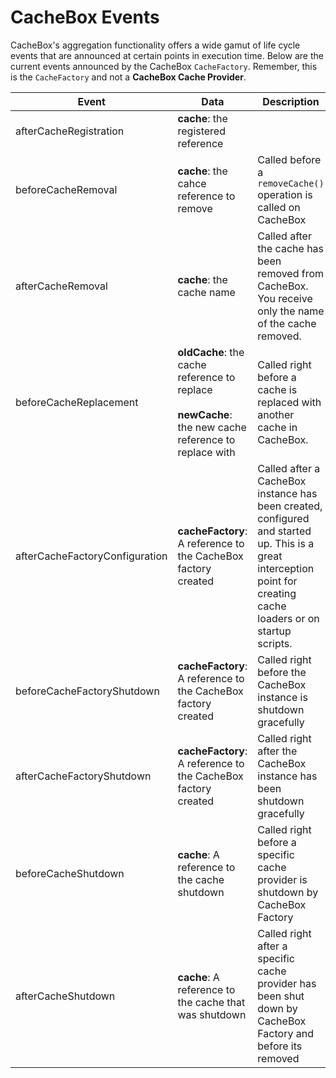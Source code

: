 # CacheBox Events

CacheBox's aggregation functionality offers a wide gamut of life cycle events that are announced at certain points in execution time. Below are the current events announced by the CacheBox `CacheFactory`. Remember, this is the `CacheFactory` and not a **CacheBox Cache Provider**.

|Event|Data|Description|
|--|--|--|
|afterCacheRegistration | **cache**: the registered reference||
|beforeCacheRemoval |**cache**: the cahce reference to remove|Called before a `removeCache()` operation is called on CacheBox|
|afterCacheRemoval |**cache**: the cache name|Called after the cache has been removed from CacheBox. You receive only the name of the cache removed.|
|beforeCacheReplacement | **oldCache**: the cache reference to replace<br><br>**newCache**: the new cache reference to replace with |Called right before a cache is replaced with another cache in CacheBox.|
|afterCacheFactoryConfiguration |**cacheFactory**: A reference to the CacheBox factory created|Called after a CacheBox instance has been created, configured and started up. This is a great interception point for creating cache loaders or on startup scripts.|
|beforeCacheFactoryShutdown |**cacheFactory**: A reference to the CacheBox factory created|Called right before the CacheBox instance is shutdown gracefully|
|afterCacheFactoryShutdown |**cacheFactory**: A reference to the CacheBox factory created|Called right after the CacheBox instance has been shutdown gracefully|
|beforeCacheShutdown |**cache**: A reference to the cache shutdown|Called right before a specific cache provider is shutdown by CacheBox Factory|
|afterCacheShutdown |**cache**: A reference to the cache that was shutdown|Called right after a specific cache provider has been shut down by CacheBox Factory and before its removed|
